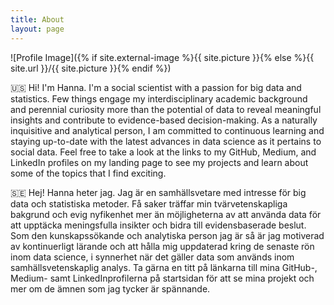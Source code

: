 ```yaml
---
title: About
layout: page
---
```

![Profile Image]({% if site.external-image %}{{ site.picture }}{% else %}{{ site.url }}/{{ site.picture }}{% endif %})

<p>🇺🇸 Hi! I'm Hanna. I'm a social scientist with a passion for big data and statistics. Few things engage my interdisciplinary academic background and perennial curiosity more than the potential of data to reveal meaningful insights and contribute to evidence-based decision-making. As a naturally inquisitive and analytical person, I am committed to continuous learning and staying up-to-date with the latest advances in data science as it pertains to social data. Feel free to take a look at the links to my GitHub, Medium, and LinkedIn profiles on my landing page to see my projects and learn about some of the topics that I find exciting.</p>

<p>🇸🇪 Hej! Hanna heter jag. Jag är en samhällsvetare med intresse för big data och statistiska metoder. Få  saker träffar min tvärvetenskapliga bakgrund och evig nyfikenhet mer än möjligheterna av att använda data för att upptäcka meningsfulla insikter och bidra till evidensbaserade beslut. Som den kunskapssökande och analytiska person jag är så är jag motiverad av kontinuerligt lärande och att hålla mig uppdaterad kring de senaste rön inom data science, i synnerhet när det gäller data som används inom samhällsvetenskaplig analys. Ta gärna en titt på länkarna till mina GitHub-, Medium- samt LinkedInprofilerna på startsidan för att se mina projekt och mer om de ämnen som jag tycker är spännande.</p>

